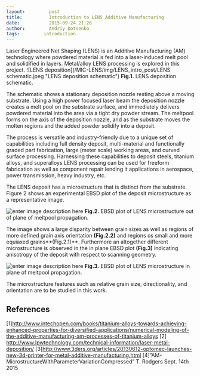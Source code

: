 ```yaml
---
layout:     	post
title:      	Introduction to LENS Additive Manufacturing
date:       	2015-09-24 21:26
author:     	Andriy Dotsenko
tags:         introduction
---
```

Laser Engineered Net Shaping (LENS) is an Additive Manufacturing (AM) technology where powdered material is fed into a laser-induced melt pool and solidified in layers. Metal/alloy LENS processing is explored in this project.
![LENS deposition](/MIC-LENS/img/LENS_intro_post/LENS schematic.jpeg "LENS deposition schematic")
**Fig.1.** LENS deposition schematic.

The schematic shows a stationary deposition nozzle resting above a moving substrate. Using a high power focused laser beam the deposition nozzle creates a melt pool on the substrate surface, and immediately delivers powdered material into the area via a tight dry powder stream. The meltpool forms on the axis of the deposition nozzle, and as the substrate moves the molten regions and the added powder solidify into a deposit.

The process is versatile and industry-friendly due to a unique set of capabilities including full density deposit, multi-material and functionally graded part fabrication, large (meter scale) working areas, and curved surface processing. Harnessing these capabilities to deposit steels, titanium alloys, and superalloys LENS processing can be used for freeform fabrication as well as component repair lending it applications in aerospace, power transmission, heavy industry, etc. 

The LENS deposit has a microstructure that is distinct from the substrate. Figure 2 shows an experimental EBSD plot of the deposit microstructure as a representative image.

![enter image description here](/MIC-LENS/img/LENS_intro_post/EBSD_1.png)
**Fig.2.** EBSD plot of LENS microstructure out of plane of meltpool propagation.

The image shows a large disparity between grain sizes as well as regions of more defined grain axis orientation **(Fig.2.2)**  and regions os small and more equiaxed grains**(Fig.2.1)**. Furthermore an altogether different microstructure is observed in the in plane EBSD plot **(Fig.3)** indicating anisotropy of the deposit with respect to scanning geometry.

![enter image description here](/MIC-LENS/img/LENS_intro_post/EBSD_2.png)
**Fig.3.** EBSD plot of LENS microstructure in plane of meltpool propagation.

The microstructure features such as relative grain size, directionality, and orientation are to be studied in this work. 
## References ##
[1]http://www.intechopen.com/books/titanium-alloys-towards-achieving-enhanced-properties-for-diversified-applications/numerical-modeling-of-the-additive-manufacturing-am-processes-of-titanium-alloys
[2] http://www.lpwtechnology.com/technical-information/laser-metal-deposition/
[3]http://www.3ders.org/articles/20130612-optomec-launches-new-3d-printer-for-metal-additive-manufacturing.html
[4]”AM-MicrostructureWIthParameterVariationCompressed” T. Rodgers Sept. 14th 2015
